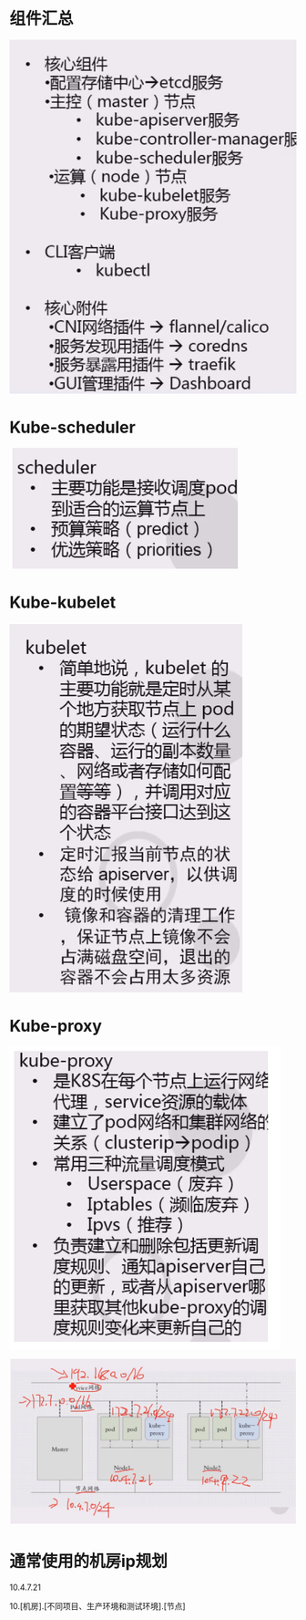 # 组件汇总
![image-20220516192342353](Kubernetes有哪些组件.assets/image-20220516192342353-16918407020461.png)
# Kube-scheduler
![image-20220516192353808](Kubernetes有哪些组件.assets/image-20220516192353808-16918407036953.png)
# Kube-kubelet

![image-20220516192411578](Kubernetes有哪些组件.assets/image-20220516192411578-16918407062535.png)
# Kube-proxy
![image-20220516192431476](Kubernetes有哪些组件.assets/image-20220516192431476-16918407081717.png)



![image-20220516192441239](Kubernetes有哪些组件.assets/image-20220516192441239-16918407098759.png)



# 通常使用的机房ip规划

10.4.7.21

10.[机房].[不同项目、生产环境和测试环境].[节点]